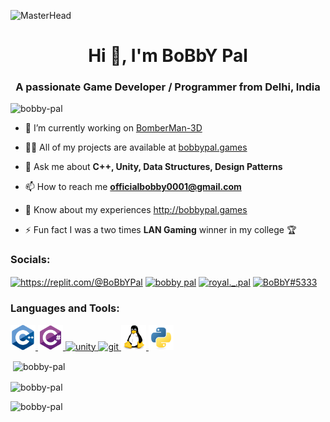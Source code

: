 ![MasterHead](https://www.tp.edu.sg/content/dam/tp-web/images/schools---courses/for-prospective-students/all-academic-schools/school-of-informatics---it/game-design---development/immersive-media-n-game-development-banner.png)
<h1 align="center">Hi 👋, I'm BoBbY Pal</h1>
<h3 align="center">A passionate Game Developer / Programmer from Delhi, India </h3>

<p align="left"> <img src="https://komarev.com/ghpvc/?username=bobby-pal&label=Profile%20views&color=0e75b6&style=flat" alt="bobby-pal" /> </p>

- 🔭 I’m currently working on [BomberMan-3D](https://github.com/BoBbY-Pal/BOMBERMAN-3D)

- 👨‍💻 All of my projects are available at [bobbypal.games](bobbypal.games)

- 💬 Ask me about **C++, Unity, Data Structures, Design Patterns**

- 📫 How to reach me **officialbobby0001@gmail.com**

- 📄 Know about my experiences http://bobbypal.games

- ⚡ Fun fact I was a two times **LAN Gaming** winner in my college 🏆

<h3 align="left">Socials:</h3>
<p align="left">
<a href="https://replit.com/@BoBbYPal" target="blank"><img align="center" src="https://cdn-1.webcatalog.io/catalog/replit/replit-icon-filled.png" alt="https://replit.com/@BoBbYPal" height="30" width="40" /></a>
<a href="https://linkedin.com/in/bobby-pal" target="blank"><img align="center" src="https://raw.githubusercontent.com/rahuldkjain/github-profile-readme-generator/master/src/images/icons/Social/linked-in-alt.svg" alt="bobby pal" height="30" width="40" /></a> 
<a href="https://instagram.com/royal._.pal" target="blank"><img align="center" src="https://raw.githubusercontent.com/rahuldkjain/github-profile-readme-generator/master/src/images/icons/Social/instagram.svg" alt="royal._.pal" height="30" width="40" /></a> 
<a href="https://discord.gg/5rrnp253" target="blank"><img align="center" src="https://raw.githubusercontent.com/rahuldkjain/github-profile-readme-generator/master/src/images/icons/Social/discord.svg" alt="BoBbY#5333" height="30" width="40" /></a>
</p>



<h3 align="left">Languages and Tools:</h3>
<p align="left"> <a href="https://www.w3schools.com/cpp/" target="_blank" rel="noreferrer"> <img src="https://raw.githubusercontent.com/devicons/devicon/master/icons/cplusplus/cplusplus-original.svg" alt="cplusplus" width="40" height="40"/> </a> <a href="https://www.w3schools.com/cs/" target="_blank" rel="noreferrer"> <img src="https://raw.githubusercontent.com/devicons/devicon/master/icons/csharp/csharp-original.svg" alt="csharp" width="40" height="40"/> </a> <a href="https://unity.com/" target="_blank" rel="noreferrer"> <img src="https://www.vectorlogo.zone/logos/unity3d/unity3d-icon.svg" alt="unity" width="40" height="40"/> </a>  <a href="https://git-scm.com/" target="_blank" rel="noreferrer"> <img src="https://www.vectorlogo.zone/logos/git-scm/git-scm-icon.svg" alt="git" width="40" height="40"/> </a> <a href="https://www.linux.org/" target="_blank" rel="noreferrer"> <img src="https://raw.githubusercontent.com/devicons/devicon/master/icons/linux/linux-original.svg" alt="linux" width="40" height="40"/> </a> <a href="https://www.python.org" target="_blank" rel="noreferrer"> <img src="https://raw.githubusercontent.com/devicons/devicon/master/icons/python/python-original.svg" alt="python" width="40" height="40"/> </a> </p>


<p>&nbsp;<img align="center" src="https://github-readme-stats.vercel.app/api?username=bobby-pal&show_icons=true&locale=en" alt="bobby-pal" /></p>

<p><img align="center" src="https://github-readme-streak-stats.herokuapp.com/?user=bobby-pal&" alt="bobby-pal" /></p>

<p><img align="left" src="https://github-readme-stats.vercel.app/api/top-langs?username=bobby-pal&show_icons=true&locale=en&layout=compact" alt="bobby-pal" /></p>

